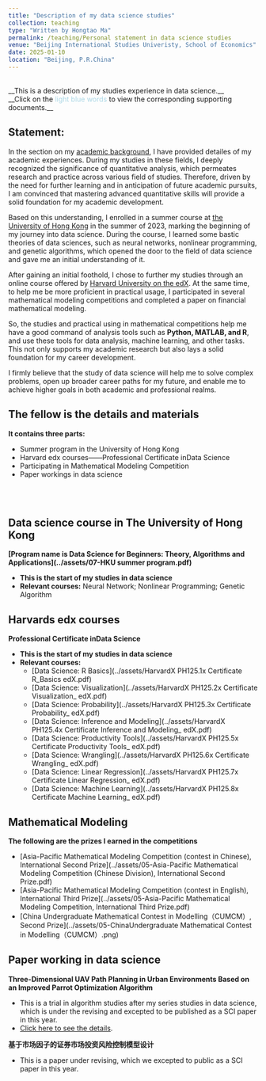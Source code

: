 ```yaml
---
title: "Description of my data science studies"
collection: teaching
type: "Written by Hongtao Ma"
permalink: /teaching/Personal statement in data science studies
venue: "Beijing International Studies Univeristy, School of Economics"
date: 2025-01-10
location: "Beijing, P.R.China"
---
```

<br/>
__This is a description of my studies experience in data science.__ 
<br/>__Click on the <font color=lightblue>light blue words</font> to view the corresponding supporting documents.__

## Statement: 
In the section on my [academic background](https://hongtao021022.github.io/markdown/), I have provided detailes of my academic experiences. During my studies in these fields, I deeply recognized the significance of quantitative analysis, which permeates research and practice across various field of studies. Therefore, driven by the need for further learning and in anticipation of future academic pursuits, I am convinced that mastering advanced quantitative skills will provide a solid foundation for my academic development.

Based on this understanding, I enrolled in a summer course at [the University of Hong Kong](https://datascience.hku.hk/study/summer-programmes-for-ug/) in the summer of 2023, marking the beginning of my journey into data science. During the course, I learned some bastic theories of data sciences, such as neural networks, nonlinear programming, and genetic algorithms, which opened the door to the field of data science and gave me an initial understanding of it.

After gaining an initial foothold, I chose to further my studies through an online course offered by [Harvard University on the edX](https://www.edx.org/certificates/professional-certificate/harvardx-data-science). At the same time, to help me be more  proficient  in practical usage, I participated in several mathematical modeling competitions and completed a paper on financial mathematical modeling.

So, the studies and practical using in mathematical competitions help me have a good command of analysis tools such as __Python, MATLAB, and R__, and use these tools for data analysis, machine learning, and other tasks. This not only supports my academic research but also lays a solid foundation for my career development.

I firmly believe that the study of data science will help me to solve complex problems, open up broader career paths for my future, and enable me to achieve higher goals in both academic and professional realms.

## The fellow is the details and materials

  **It contains three parts:**
- Summer program in the University of Hong Kong
- Harvard edx courses——Professional Certificate inData Science
- Participating in Mathematical Modeling Competition
- Paper workings in data science
<br/>
<br/>

## Data science course in The University of Hong Kong
  **[Program name is Data Science for Beginners: Theory, Algorithms and Applications](../assets/07-HKU summer program.pdf)**  
  - __This is the start of my studies in data science__
  - __Relevant courses:__ Neural Network; Nonlinear Programming; Genetic Algorithm


## Harvards edx courses
  **Professional Certificate inData Science**  
- __This is the start of my studies in data science__
- __Relevant courses:__
    - [Data Science: R Basics](../assets/HarvardX PH125.1x Certificate R_Basics edX.pdf)
    - [Data Science: Visualization](../assets/HarvardX PH125.2x Certificate Visualization_ edX.pdf)
    - [Data Science: Probability](../assets/HarvardX PH125.3x Certificate Probability_ edX.pdf)
    - [Data Science: Inference and Modeling](../assets/HarvardX PH125.4x Certificate Inference and Modeling_ edX.pdf)
    - [Data Science: Productivity Tools](../assets/HarvardX PH125.5x Certificate Productivity Tools_ edX.pdf)
    - [Data Science: Wrangling](../assets/HarvardX PH125.6x Certificate Wrangling_ edX.pdf)
    - [Data Science: Linear Regression](../assets/HarvardX PH125.7x Certificate Linear Regression_ edX.pdf)
    - [Data Science: Machine Learning](../assets/HarvardX PH125.8x Certificate Machine Learning_ edX.pdf)


## Mathematical Modeling
  **The following are the prizes I earned in the competitions**  
  - [Asia-Pacific Mathematical Modeling Competition (contest in Chinese), International Second Prize](../assets/05-Asia-Pacific Mathematical Modeling Competition (Chinese Division), International Second Prize.pdf)
  - [Asia-Pacific Mathematical Modeling Competition (contest in English), International Third Prize](../assets/05-Asia-Pacific Mathematical Modeling Competition, International Third Prize.pdf)
  - [China Undergraduate Mathematical Contest in Modelling（CUMCM）, Second Prize](../assets/05-ChinaUndergraduate Mathematical Contest in Modelling（CUMCM）.png)


## Paper working in data science
  **Three-Dimensional UAV Path Planning in Urban Environments Based on an Improved Parrot Optimization Algorithm**  
  - This is a trial in algorithm studies after my series studies in data science, which is under the revising and excepted to be published as a SCI paper in this year.
  - [Click here to see the details](https://hongtao021022.github.io/publication/Three-Dimensional%20UAV%20Path%20Planning%20in%20Urban%20EnvironmentsBased).


  **基于市场因子的证券市场投资风险控制模型设计**  
  - This is a paper under revising, which we excepted to public as a SCI paper in this year.
